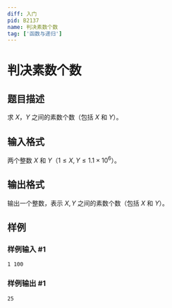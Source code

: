 ```yaml
---
diff: 入门
pid: B2137
name: 判决素数个数
tag: ['函数与递归']
---
```

# 判决素数个数
## 题目描述

求 $X$，$Y$ 之间的素数个数（包括 $X$ 和 $Y$）。
## 输入格式

两个整数 $X$ 和 $Y$（$1 \le X,Y \le 1.1 \times 10^6$）。
## 输出格式

输出一个整数，表示 $X, Y$ 之间的素数个数（包括 $X$ 和 $Y$）。
## 样例

### 样例输入 #1
```
1 100
```
### 样例输出 #1
```
25
```
